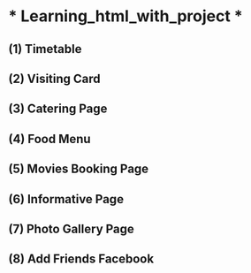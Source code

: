  # * Learning_html_with_project *
## (1) Timetable
## (2) Visiting Card
## (3) Catering Page
## (4) Food Menu
## (5) Movies Booking Page
## (6) Informative Page
## (7) Photo Gallery Page
## (8) Add Friends Facebook
